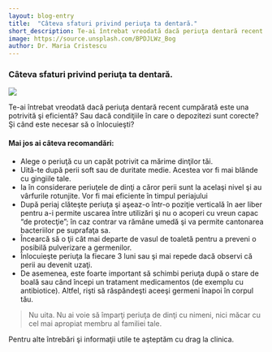```yaml
---
layout: blog-entry
title:  "Câteva sfaturi privind periuţa ta dentară."
short_description: Te-ai întrebat vreodată dacă periuţa dentară recent cumpărată este una potrivită şi eficientă?
image: https://source.unsplash.com/BPDJLWz_Bog
author: Dr. Maria Cristescu
---
```


### Câteva sfaturi privind periuţa ta dentară.

![](https://source.unsplash.com/BPDJLWz_Bog)

Te-ai întrebat vreodată dacă periuţa dentară recent cumpărată este una potrivită şi eficientă?
Sau dacă condiţiile în care o depozitezi sunt corecte? Şi când este necesar să o înlocuieşti?

#### Mai jos ai câteva recomandări:

* Alege o periuţă cu un capăt potrivit ca mărime dinţilor tăi.
* Uită-te după perii soft sau de duritate medie. Acestea vor fi mai blânde cu gingiile tale.
* Ia în considerare periuţele de dinţi a căror perii sunt la acelaşi nivel şi au vârfurile
  rotunjite. Vor fi mai eficiente în timpul periajului
* După periaj clăteşte periuţa şi aşeaz-o într-o poziţie verticală în aer liber pentru a-i
  permite uscarea între utilizări şi nu o acoperi cu vreun capac “de protecţie”; în caz
  contrar va rămâne umedă şi va permite cantonarea bacteriilor pe suprafaţa sa.
* Încearcă să o ţii cât mai departe de vasul de toaletă pentru a preveni o posibilă
  pulverizare a germenilor.
* Înlocuieşte periuţa la fiecare 3 luni sau şi mai repede dacă observi că perii au devenit
  uzaţi.
* De asemenea, este foarte important să schimbi periuţa după o stare de boală sau
  când începi un tratament medicamentos (de exemplu cu antibiotice). Altfel, rişti să
  răspândeşti aceeşi germeni înapoi în corpul tău.

>Nu uita. Nu ai voie să împarţi periuţa de dinţi cu nimeni, nici măcar cu cel mai apropiat
membru al familiei tale.

Pentru alte întrebări şi informaţii utile te aşteptăm cu drag la clinica.